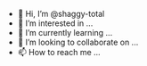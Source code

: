 - 👋 Hi, I’m @shaggy-total
- 👀 I’m interested in ...
- 🌱 I’m currently learning ...
- 💞️ I’m looking to collaborate on ...
- 📫 How to reach me ...

<!---
shaggy-total/shaggy-total is a ✨ special ✨ repository because its `README.md` (this file) appears on your GitHub profile.
You can click the Preview link to take a look at your changes.
--->
